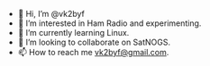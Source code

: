 - 👋 Hi, I’m @vk2byf
- 👀 I’m interested in Ham Radio and experimenting.
- 🌱 I’m currently learning Linux.
- 💞️ I’m looking to collaborate on SatNOGS.
- 📫 How to reach me vk2byf@gmail.com.

<!---
vk2byf/vk2byf is a ✨ special ✨ repository because its `README.md` (this file) appears on your GitHub profile.
You can click the Preview link to take a look at your changes.
--->
